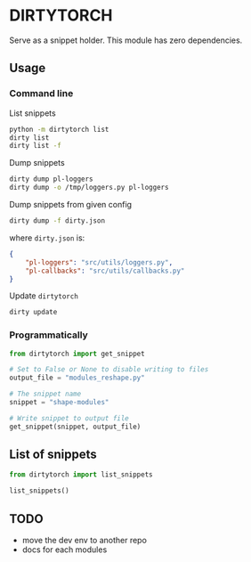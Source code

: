# DIRTYTORCH

Serve as a snippet holder. This module has zero dependencies.

## Usage

### Command line

List snippets
```bash
python -m dirtytorch list
dirty list 
dirty list -f
```

Dump snippets
```bash
dirty dump pl-loggers
dirty dump -o /tmp/loggers.py pl-loggers
```

Dump snippets from given config
```bash
dirty dump -f dirty.json
```

where `dirty.json` is:
```json
{
	"pl-loggers": "src/utils/loggers.py",
	"pl-callbacks": "src/utils/callbacks.py"
}
```

Update `dirtytorch`
```bash
dirty update
```

### Programmatically

```python
from dirtytorch import get_snippet

# Set to False or None to disable writing to files
output_file = "modules_reshape.py"

# The snippet name
snippet = "shape-modules"

# Write snippet to output file
get_snippet(snippet, output_file)
```

## List of snippets

```python
from dirtytorch import list_snippets

list_snippets()
```

## TODO

- move the dev env to another repo
- docs for each modules
